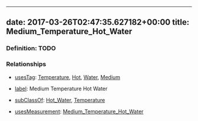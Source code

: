 
---
date: 2017-03-26T02:47:35.627182+00:00
title: Medium_Temperature_Hot_Water
---
### Definition: TODO

### Relationships

* [usesTag](https://brickschema.org/schema/1.0/BrickFrame#usesTag): [Temperature](https://brickschema.org/schema/1.0/BrickTag#Temperature), [Hot](https://brickschema.org/schema/1.0/BrickTag#Hot), [Water](https://brickschema.org/schema/1.0/BrickTag#Water), [Medium](https://brickschema.org/schema/1.0/BrickTag#Medium)

* [label](http://www.w3.org/2000/01/rdf-schema#label): Medium Temperature Hot Water

* [subClassOf](http://www.w3.org/2000/01/rdf-schema#subClassOf): [Hot_Water](https://brickschema.org/schema/1.0/Brick#Hot_Water), [Temperature](https://brickschema.org/schema/1.0/Brick#Temperature)

* [usesMeasurement](https://brickschema.org/schema/1.0/BrickFrame#usesMeasurement): [Medium_Temperature_Hot_Water](https://brickschema.org/schema/1.0/Brick#Medium_Temperature_Hot_Water)
